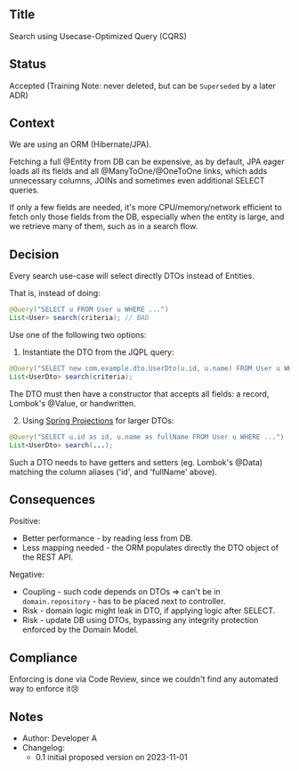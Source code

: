## Title
Search using Usecase-Optimized Query (CQRS)

## Status
Accepted
(Training Note: never deleted, but can be `Superseded` by a later ADR)

## Context
We are using an ORM (Hibernate/JPA). 

Fetching a full @Entity from DB can be expensive, 
as by default, JPA eager loads all its fields and
all @ManyToOne/@OneToOne links, 
which adds unnecessary columns, JOINs 
and sometimes even additional SELECT queries.

If only a few fields are needed, 
it's more CPU/memory/network efficient
to fetch only those fields from the DB,
especially when the entity is large, 
and we retrieve many of them, 
such as in a search flow.

## Decision
Every search use-case will select directly DTOs instead of Entities.

That is, instead of doing:
```java
@Query("SELECT u FROM User u WHERE ...")
List<User> search(criteria); // BAD
```

Use one of the following two options:
1) Instantiate the DTO from the JQPL query:
```java
@Query("SELECT new com.example.dto.UserDto(u.id, u.name) FROM User u WHERE ...")
List<UserDto> search(criteria);
```
The DTO must then have a constructor that accepts all fields:
a record, Lombok's @Value, or handwritten.

2) Using [Spring Projections](https://docs.spring.io/spring-data/jpa/reference/repositories/projections.html) for larger DTOs:
```java
@Query("SELECT u.id as id, u.name as fullName FROM User u WHERE ...")
List<UserDto> search(...);
```
Such a DTO needs to have getters and setters (eg. Lombok's @Data)
matching the column aliases ('id', and 'fullName' above).

## Consequences
Positive:
- Better performance - by reading less from DB.
- Less mapping needed - the ORM populates directly the DTO object of the REST API.

Negative:
- Coupling - such code depends on DTOs => can't be in `domain.repository` -
has to be placed next to controller.
- Risk - domain logic might leak in DTO, if applying logic after SELECT.
- Risk - update DB using DTOs, bypassing any integrity protection
enforced by the Domain Model.

## Compliance

Enforcing is done via Code Review,
since we couldn't find any automated way to enforce it😢

## Notes
- Author: Developer A 
- Changelog: 
  - 0.1 initial proposed version on 2023-11-01
